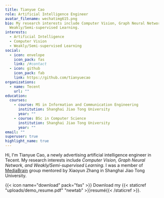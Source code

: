 ```yaml
---
title: Tianyue Cao
role: Artificial Intelligence Engineer
avatar_filename: wechatimg615.png
bio: My research interests include Computer Vision, Graph Neural Network,
  Weakly/Semi-supervised Learning.
interests:
  - Artificial Intelligence
  - Computer Vision
  - Weakly/Semi-supervised Learning
social:
  - icon: envelope
    icon_pack: fas
    link: /#contact
  - icon: github
    icon_pack: fab
    link: https://github.com/tianyuecao
organizations:
  - name: Tecent
    url: ""
education:
  courses:
    - course: MS in Information and Communication Engineering
      institution: Shanghai Jiao Tong University
      year: ""
    - course: BSc in Computer Science
      institution: Shanghai Jiao Tong University
      year: ""
email: ""
superuser: true
highlight_name: true
---
```

Hi, I'm Tianyue Cao, a newly advertising artificial intelligence engineer in Tecent. My research interests include *Computer Vision, Graph Neural Network, and Weakly/Semi-supervised Learning*. I was a member of [MediaBrain](https://mediabrain.sjtu.edu.cn/) group mentored by Xiaoyun Zhang in Shanghai Jiao Tong University.

{{< icon name="download" pack="fas" >}} Download my {{< staticref "uploads/demo_resume.pdf" "newtab" >}}resumé{{< /staticref >}}.